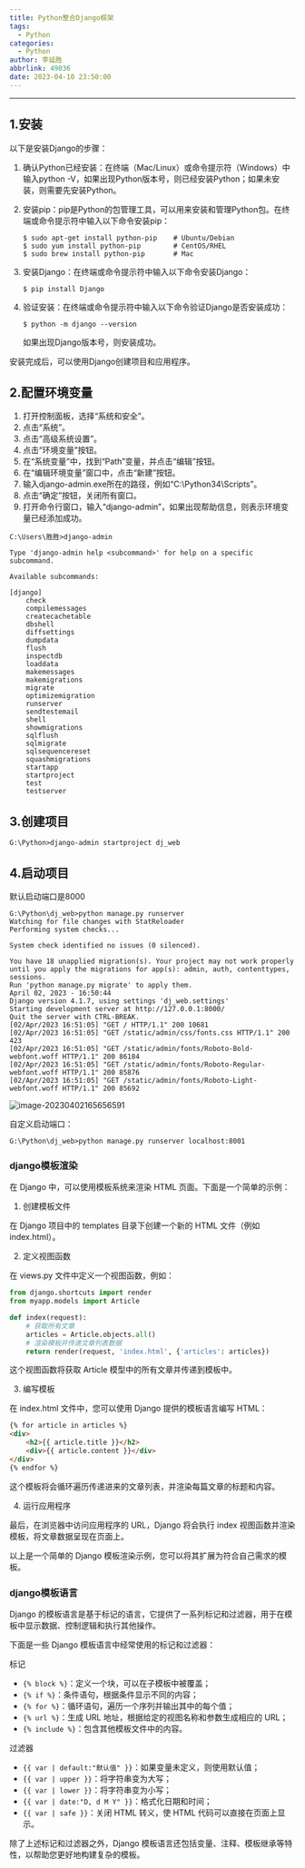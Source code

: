 ```yaml
---
title: Python整合Django框架
tags:
  - Python
categories:
  - Python
author: 李延胜
abbrlink: 49036
date: 2023-04-10 23:50:00
---
```

---
## 1.安装

以下是安装Django的步骤：

1. 确认Python已经安装：在终端（Mac/Linux）或命令提示符（Windows）中输入python -V，如果出现Python版本号，则已经安装Python；如果未安装，则需要先安装Python。

2. 安装pip：pip是Python的包管理工具，可以用来安装和管理Python包。在终端或命令提示符中输入以下命令安装pip：

   ```
   $ sudo apt-get install python-pip    # Ubuntu/Debian
   $ sudo yum install python-pip        # CentOS/RHEL
   $ sudo brew install python-pip       # Mac
   ```

3. 安装Django：在终端或命令提示符中输入以下命令安装Django：

   ```
   $ pip install Django
   ```

4. 验证安装：在终端或命令提示符中输入以下命令验证Django是否安装成功：

   ```
   $ python -m django --version
   ```

   如果出现Django版本号，则安装成功。

安装完成后，可以使用Django创建项目和应用程序。

## 2.配置环境变量

1. 打开控制面板，选择“系统和安全”。
2. 点击“系统”。
3. 点击“高级系统设置”。
4. 点击“环境变量”按钮。
5. 在“系统变量”中，找到“Path”变量，并点击“编辑”按钮。
6. 在“编辑环境变量”窗口中，点击“新建”按钮。
7. 输入django-admin.exe所在的路径，例如“C:\Python34\Scripts”。
8. 点击“确定”按钮，关闭所有窗口。
9. 打开命令行窗口，输入“django-admin”，如果出现帮助信息，则表示环境变量已经添加成功。

```shell
C:\Users\胜胜>django-admin

Type 'django-admin help <subcommand>' for help on a specific subcommand.

Available subcommands:

[django]
    check
    compilemessages
    createcachetable
    dbshell
    diffsettings
    dumpdata
    flush
    inspectdb
    loaddata
    makemessages
    makemigrations
    migrate
    optimizemigration
    runserver
    sendtestemail
    shell
    showmigrations
    sqlflush
    sqlmigrate
    sqlsequencereset
    squashmigrations
    startapp
    startproject
    test
    testserver
```

## 3.创建项目



```shell
G:\Python>django-admin startproject dj_web
```



## 4.启动项目

默认启动端口是8000

```shell
G:\Python\dj_web>python manage.py runserver
Watching for file changes with StatReloader
Performing system checks...

System check identified no issues (0 silenced).

You have 18 unapplied migration(s). Your project may not work properly until you apply the migrations for app(s): admin, auth, contenttypes, sessions.
Run 'python manage.py migrate' to apply them.
April 02, 2023 - 16:50:44
Django version 4.1.7, using settings 'dj_web.settings'
Starting development server at http://127.0.0.1:8000/
Quit the server with CTRL-BREAK.
[02/Apr/2023 16:51:05] "GET / HTTP/1.1" 200 10681
[02/Apr/2023 16:51:05] "GET /static/admin/css/fonts.css HTTP/1.1" 200 423
[02/Apr/2023 16:51:05] "GET /static/admin/fonts/Roboto-Bold-webfont.woff HTTP/1.1" 200 86184
[02/Apr/2023 16:51:05] "GET /static/admin/fonts/Roboto-Regular-webfont.woff HTTP/1.1" 200 85876
[02/Apr/2023 16:51:05] "GET /static/admin/fonts/Roboto-Light-webfont.woff HTTP/1.1" 200 85692
```

![image-20230402165656591](http://cdn.qiniu.liyansheng.top/typora/image-20230402165656591.png)

自定义启动端口：

```
G:\Python\dj_web>python manage.py runserver localhost:8001
```

### django模板渲染

在 Django 中，可以使用模板系统来渲染 HTML 页面。下面是一个简单的示例：

1. 创建模板文件

在 Django 项目中的 templates 目录下创建一个新的 HTML 文件（例如 index.html）。

2. 定义视图函数

在 views.py 文件中定义一个视图函数，例如：

```python
from django.shortcuts import render
from myapp.models import Article

def index(request):
    # 获取所有文章
    articles = Article.objects.all()
    # 渲染模板并传递文章列表数据
    return render(request, 'index.html', {'articles': articles})
```

这个视图函数将获取 Article 模型中的所有文章并传递到模板中。

3. 编写模板

在 index.html 文件中，您可以使用 Django 提供的模板语言编写 HTML：

```html
{% for article in articles %}
<div>
    <h2>{{ article.title }}</h2>
    <div>{{ article.content }}</div>
</div>
{% endfor %}
```

这个模板将会循环遍历传递进来的文章列表，并渲染每篇文章的标题和内容。

4. 运行应用程序

最后，在浏览器中访问应用程序的 URL，Django 将会执行 index 视图函数并渲染模板，将文章数据呈现在页面上。

以上是一个简单的 Django 模板渲染示例，您可以将其扩展为符合自己需求的模板。



### django模板语言

Django 的模板语言是基于标记的语言，它提供了一系列标记和过滤器，用于在模板中显示数据、控制逻辑和执行其他操作。

下面是一些 Django 模板语言中经常使用的标记和过滤器：

标记

- `{% block %}`：定义一个块，可以在子模板中被覆盖；
- `{% if %}`：条件语句，根据条件显示不同的内容；
- `{% for %}`：循环语句，遍历一个序列并输出其中的每个值；
- `{% url %}`：生成 URL 地址，根据给定的视图名称和参数生成相应的 URL；
- `{% include %}`：包含其他模板文件中的内容。

过滤器

- `{{ var | default:"默认值" }}`：如果变量未定义，则使用默认值；
- `{{ var | upper }}`：将字符串变为大写；
- `{{ var | lower }}`：将字符串变为小写；
- `{{ var | date:"D, d M Y" }}`：格式化日期和时间；
- `{{ var | safe }}`：关闭 HTML 转义，使 HTML 代码可以直接在页面上显示。

除了上述标记和过滤器之外，Django 模板语言还包括变量、注释、模板继承等特性，以帮助您更好地构建复杂的模板。